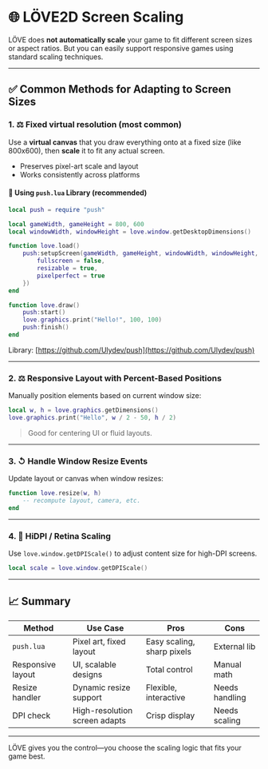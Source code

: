 # 🌐 LÖVE2D Screen Scaling 

LÖVE does **not automatically scale** your game to fit different screen sizes or aspect ratios. But you can easily support responsive games using standard scaling techniques.

---

## ✅ Common Methods for Adapting to Screen Sizes

### 1. ⚖️  **Fixed virtual resolution (most common)**

Use a **virtual canvas** that you draw everything onto at a fixed size (like 800x600), then **scale** it to fit any actual screen.

- Preserves pixel-art scale and layout
- Works consistently across platforms

#### 📄 Using `push.lua` Library (recommended)

```lua
local push = require "push"

local gameWidth, gameHeight = 800, 600
local windowWidth, windowHeight = love.window.getDesktopDimensions()

function love.load()
    push:setupScreen(gameWidth, gameHeight, windowWidth, windowHeight, {
        fullscreen = false,
        resizable = true,
        pixelperfect = true
    })
end

function love.draw()
    push:start()
    love.graphics.print("Hello!", 100, 100)
    push:finish()
end
```

Library: [https://github.com/Ulydev/push](https://github.com/Ulydev/push)

---

### 2. ⚖️ Responsive Layout with Percent-Based Positions

Manually position elements based on current window size:

```lua
local w, h = love.graphics.getDimensions()
love.graphics.print("Hello", w / 2 - 50, h / 2)
```

> Good for centering UI or fluid layouts.

---

### 3. ↺ Handle Window Resize Events

Update layout or canvas when window resizes:

```lua
function love.resize(w, h)
    -- recompute layout, camera, etc.
end
```

---

### 4. 🔹 HiDPI / Retina Scaling

Use `love.window.getDPIScale()` to adjust content size for high-DPI screens.

```lua
local scale = love.window.getDPIScale()
```

---

## 📈 Summary

|Method|Use Case|Pros|Cons|
|---|---|---|---|
|`push.lua`|Pixel art, fixed layout|Easy scaling, sharp pixels|External lib|
|Responsive layout|UI, scalable designs|Total control|Manual math|
|Resize handler|Dynamic resize support|Flexible, interactive|Needs handling|
|DPI check|High-resolution screen adapts|Crisp display|Needs scaling|

---

LÖVE gives you the control—you choose the scaling logic that fits your game best.